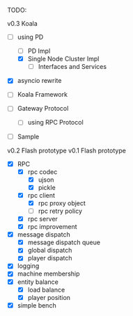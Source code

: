 TODO:

v0.3 Koala

* [ ] using PD
  * [ ] PD Impl
  * [x] Single Node Cluster Impl
     * [ ] Interfaces and Services
* [x] asyncio rewrite
* [ ] Koala Framework
* [ ] Gateway Protocol 
  * [ ] using RPC Protocol
* [ ] Sample



v0.2 Flash prototype
v0.1 Flash prototype

* [x] RPC
    * [x] rpc codec
        - [x] ujson
        - [x] pickle
    * [x] rpc client
        - [x] rpc proxy object
        - [ ] rpc retry policy
    * [x] rpc server
    * [x] rpc improvement
* [x] message dispatch
    - [x] message dispatch queue
    - [x] global dispatch
    - [x] player dispatch
* [x] logging
* [x] machine membership
* [x] entity balance
    * [x] load balance
    * [x] player position
* [x] simple bench
